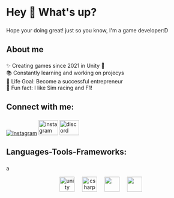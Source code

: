 <h1 align="left">Hey 👋 What's up?</h1>

###

<p align="left">Hope your doing great! just so you know, I'm a game developer:D </p>

###

<h2 align="left">About me</h2>

###

<p align="left">✨ Creating games since 2021 in Unity 💪<br>📚 Constantly learning and working on projecys<br>🎯 Life Goal: Become a successful entrepreneur <br>🎲 Fun fact: I like Sim racing and F1!</p>

###

<h2 align="left">Connect with me:</h2>

###

<div align="left">

[![Instagram](<img src="https://raw.githubusercontent.com/maurodesouza/profile-readme-generator/master/src/assets/icons/social/instagram/default.svg" width="52" height="40" alt="instagram logo/>)](https://www.instagram.com/underlyingreaper?igsh=MW85bG1hZ3BuNXZiNg==)
  <img src="https://raw.githubusercontent.com/maurodesouza/profile-readme-generator/master/src/assets/icons/social/instagram/default.svg" width="52" height="40" alt="instagram logo"  />
  <img src="https://raw.githubusercontent.com/maurodesouza/profile-readme-generator/master/src/assets/icons/social/discord/default.svg" width="52" height="40" alt="discord logo"  />
</div>

###

<h2 align="left">Languages-Tools-Frameworks:</h2>

###
a
<div align="center">
  <img src="https://cdn.simpleicons.org/unity/FFFFFF" height="40" alt="unity logo"  />
  <img width="12" />
  <img src="https://cdn.jsdelivr.net/gh/devicons/devicon/icons/csharp/csharp-original.svg" height="40" alt="csharp logo"  />

  <img width="12" />

  <img src="https://cdn.jsdelivr.net/gh/devicons/devicon@latest/icons/cplusplus/cplusplus-original.svg" height="40"/>

  <img width="12" />
  
  <img src="https://cdn.jsdelivr.net/gh/devicons/devicon@latest/icons/blender/blender-original.svg" height="40"/>
          
</div>
            
###
